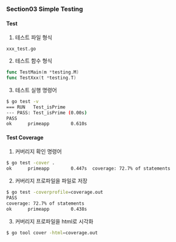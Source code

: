 ### Section03 Simple Testing

#### Test

1. 테스트 파일 형식

```
xxx_test.go
```

2. 테스트 함수 형식

```go
func TestMain(m *testing.M)
func TestXxx(t *testing.T)
```

3. 테스트 실행 명령어

```bash
$ go test -v
=== RUN   Test_isPrime
--- PASS: Test_isPrime (0.00s)
PASS
ok      primeapp        0.610s
```

#### Test Coverage

1. 커버리지 확인 명령어

```bash
$ go test -cover .
ok      primeapp        0.447s  coverage: 72.7% of statements
```

2. 커버리지 프로파일을 파일로 저장

```bash
$ go test -coverprofile=coverage.out
PASS
coverage: 72.7% of statements
ok      primeapp        0.438s
```

3. 커버리지 프로파일을 html로 시각화

```bash
$ go tool cover -html=coverage.out
```